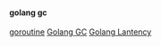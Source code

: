 #### golang gc 












[goroutine](https://www.cnblogs.com/wdliu/p/9272220.html)
[Golang GC](https://making.pusher.com/golangs-real-time-gc-in-theory-and-practice/)
[Golang Lantency](https://making.pusher.com/latency-working-set-ghc-gc-pick-two/)
